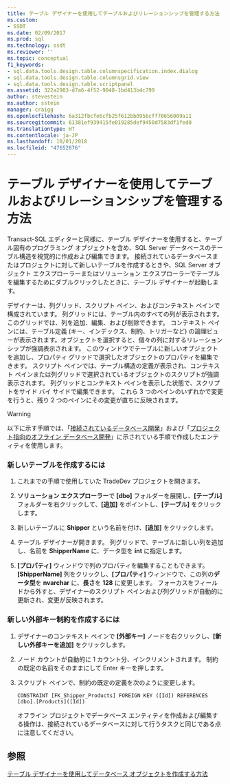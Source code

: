```yaml
---
title: テーブル デザイナーを使用してテーブルおよびリレーションシップを管理する方法 | Microsoft Docs
ms.custom:
- SSDT
ms.date: 02/09/2017
ms.prod: sql
ms.technology: ssdt
ms.reviewer: ''
ms.topic: conceptual
f1_keywords:
- sql.data.tools.design.table.columnspecification.index.dialog
- sql.data.tools.design.table.columnsgrid.view
- sql.data.tools.design.table.scriptpanel
ms.assetid: 322a2903-d7a6-4f52-9048-1bd413b4c799
author: stevestein
ms.author: sstein
manager: craigg
ms.openlocfilehash: 6a312fbcfe6cfb25f612bb095bcff70656009a11
ms.sourcegitcommit: 61381ef939415fe019285def9450d7583df1fed0
ms.translationtype: HT
ms.contentlocale: ja-JP
ms.lasthandoff: 10/01/2018
ms.locfileid: "47652876"
---
```

# <a name="how-to-use-the-table-designer-to-manage-tables-and-relationships"></a>テーブル デザイナーを使用してテーブルおよびリレーションシップを管理する方法
Transact\-SQL エディターと同様に、テーブル デザイナーを使用すると、テーブル固有のプログラミング オブジェクトを含め、SQL Server データベースのテーブル構造を視覚的に作成および編集できます。  接続されているデータベースまたはプロジェクトに対して新しいテーブルを作成するときや、SQL Server オブジェクト エクスプローラーまたはソリューション エクスプローラーでテーブルを編集するためにダブルクリックしたときに、テーブル デザイナーが起動します。  
  
デザイナーは、列グリッド、スクリプト ペイン、およびコンテキスト ペインで構成されています。 列グリッドには、テーブル内のすべての列が表示されます。 このグリッドでは、列を追加、編集、および削除できます。  コンテキスト ペインには、テーブル定義 (キー、インデックス、制約、トリガーなど) の論理ビューが表示されます。オブジェクトを選択すると、個々の列に対するリレーションシップが強調表示されます。 このウィンドウでテーブルに新しいオブジェクトを追加し、プロパティ グリッドで選択したオブジェクトのプロパティを編集できます。 スクリプト ペインでは、テーブル構造の定義が表示され、コンテキスト ペインまたは列グリッドで選択されているオブジェクトのスクリプトが強調表示されます。 列グリッドとコンテキスト ペインを表示した状態で、スクリプトをサイド バイ サイドで編集できます。 これら 3 つのペインのいずれかで変更を行うと、残り 2 つのペインにその変更が直ちに反映されます。  
  
> [!WARNING]  
> 以下に示す手順では、「[接続されているデータベース開発](../ssdt/connected-database-development.md)」および「[プロジェクト指向のオフライン データベース開発](../ssdt/project-oriented-offline-database-development.md)」に示されている手順で作成したエンティティを使用します。  
  
### <a name="to-create-a-new-table"></a>新しいテーブルを作成するには  
  
1.  これまでの手順で使用していた TradeDev プロジェクトを開きます。  
  
2.  **ソリューション エクスプローラー**で **[dbo]** フォルダーを展開し、**[テーブル]** フォルダーを右クリックして、**[追加]** をポイントし、**[テーブル]** をクリックします。  
  
3.  新しいテーブルに **Shipper** という名前を付け、**[追加]** をクリックします。  
  
4.  テーブル デザイナーが開きます。 列グリッドで、テーブルに新しい列を追加し、名前を **ShipperName** に、データ型を **int** に指定します。  
  
5.  **[プロパティ]** ウィンドウで列のプロパティを編集することもできます。 **[ShipperName]** 列をクリックし、**[プロパティ]** ウィンドウで、この列の**データ型**を **nvarchar** に、**長さ**を **128** に変更します。 フォーカスをフィールドから外すと、デザイナーのスクリプト ペインおよび列グリッドが自動的に更新され、変更が反映されます。  
  
### <a name="to-create-a-new-foreign-key-constraint"></a>新しい外部キー制約を作成するには  
  
1.  デザイナーのコンテキスト ペインで **[外部キー]** ノードを右クリックし、**[新しい外部キーを追加]** をクリックします。  
  
2.  ノード カウントが自動的に 1 カウント分、インクリメントされます。 制約の既定の名前をそのままにして Enter キーを押します。  
  
3.  スクリプト ペインで、制約の既定の定義を次のように変更します。  
  
    ```  
    CONSTRAINT [FK_Shipper_Products] FOREIGN KEY ([Id]) REFERENCES [dbo].[Products]([Id])  
    ```  
  
    オフライン プロジェクトでデータベース エンティティを作成および編集する操作は、接続されているデータベースに対して行うタスクと同じである点に注意してください。  
  
## <a name="see-also"></a>参照  
[テーブル デザイナーを使用してデータベース オブジェクトを作成する方法](../ssdt/how-to-create-database-objects-using-table-designer.md)  
  
